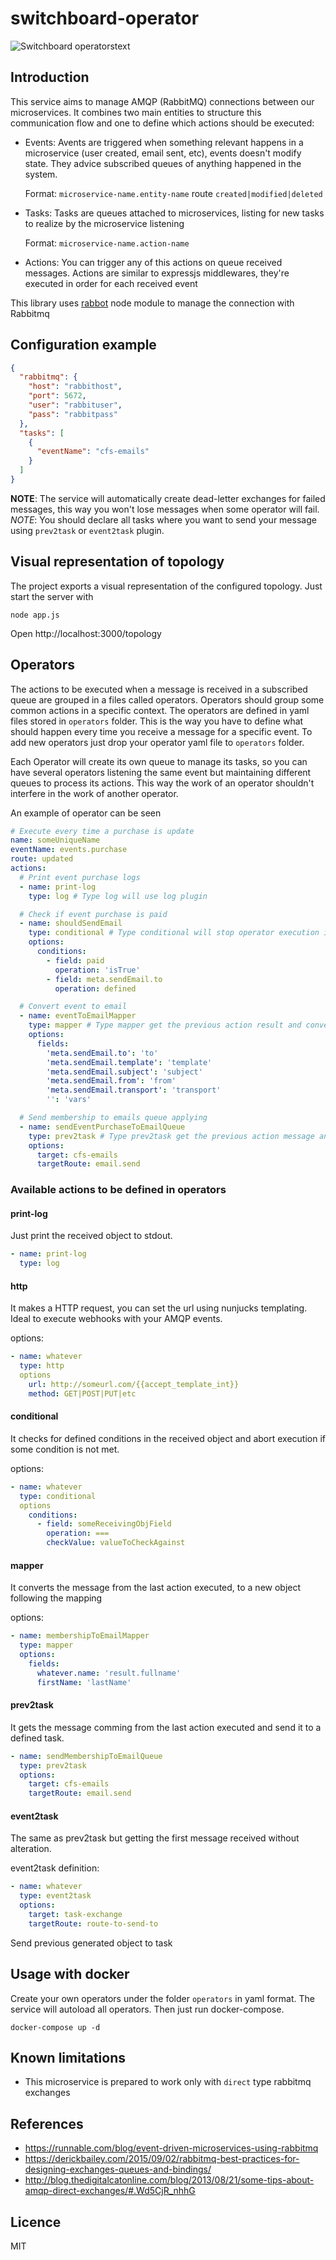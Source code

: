 # switchboard-operator

![Switchboard operatorstext](https://upload.wikimedia.org/wikipedia/commons/8/8e/Photograph_of_Women_Working_at_a_Bell_System_Telephone_Switchboard_%283660047829%29.jpg "Switchboards operators")

## Introduction

This service aims to manage AMQP (RabbitMQ) connections between our
microservices. It combines two main entities to structure this communication
flow and one to define which actions should be executed:

- Events: Avents are triggered when something relevant happens in a microservice
  (user created, email sent, etc), events doesn't modify state. They advice
  subscribed queues of anything happened in the system.

  Format: `microservice-name.entity-name` route `created|modified|deleted`

- Tasks: Tasks are queues attached to microservices, listing for new tasks to realize
  by the microservice listening

  Format: `microservice-name.action-name`

- Actions: You can trigger any of this actions on queue received messages. Actions are similar
  to expressjs middlewares, they're executed in order for each received event

This library uses [rabbot](https://github.com/arobson/rabbot) node module to manage the connection with Rabbitmq


## Configuration example

```json
{
  "rabbitmq": {
    "host": "rabbithost",
    "port": 5672,
    "user": "rabbituser",
    "pass": "rabbitpass"
  },
  "tasks": [
    {
      "eventName": "cfs-emails"
    }
  ]
}
```

**NOTE**: The service will automatically create dead-letter exchanges for failed messages, this way you won't lose messages when some operator will fail.
*NOTE*: You should declare all tasks where you want to send your message using `prev2task` or `event2task` plugin.

## Visual representation of topology

The project exports a visual representation of the configured topology. Just start the server with

```
node app.js
```

Open http://localhost:3000/topology

## Operators

The actions to be executed when a message is received in a subscribed queue are grouped in a files called operators. Operators should group some common actions in a specific context. The operators are defined in yaml files stored in `operators` folder. This is the way you have to define what should happen every time you receive a message for a specific event.
To add new operators just drop your operator yaml file to `operators` folder.

Each Operator will create its own queue to manage its tasks, so you can have several operators listening the same event but maintaining different queues to process its actions. This way the work of an operator shouldn't interfere in the work of another operator.

An example of operator can be seen

```yaml
# Execute every time a purchase is update
name: someUniqueName
eventName: events.purchase
route: updated
actions:
  # Print event purchase logs
  - name: print-log
    type: log # Type log will use log plugin

  # Check if event purchase is paid
  - name: shouldSendEmail
    type: conditional # Type conditional will stop operator execution if some condition is not meet.
    options:
      conditions:
        - field: paid
          operation: 'isTrue'
        - field: meta.sendEmail.to
          operation: defined

  # Convert event to email
  - name: eventToEmailMapper
    type: mapper # Type mapper get the previous action result and convert its fields to a new object with the requested structure.
    options:
      fields:
        'meta.sendEmail.to': 'to'
        'meta.sendEmail.template': 'template'
        'meta.sendEmail.subject': 'subject'
        'meta.sendEmail.from': 'from'
        'meta.sendEmail.transport': 'transport'
        '': 'vars'

  # Send membership to emails queue applying
  - name: sendEventPurchaseToEmailQueue
    type: prev2task # Type prev2task get the previous action message and send it to a task queue.
    options:
      target: cfs-emails
      targetRoute: email.send
```

### Available actions to be defined in operators

#### print-log

Just print the received object to stdout.

```yaml
- name: print-log
  type: log
```

#### http

It makes a HTTP request, you can set the url using nunjucks templating. Ideal to execute webhooks with your AMQP events.

options:
```yaml
- name: whatever
  type: http
  options
    url: http://someurl.com/{{accept_template_int}}
    method: GET|POST|PUT|etc
```

#### conditional

It checks for defined conditions in the received object and abort execution if some condition is not met.

options:
```yaml
- name: whatever
  type: conditional
  options
    conditions:
      - field: someReceivingObjField
        operation: ===
        checkValue: valueToCheckAgainst
```
#### mapper

It converts the message from the last action executed, to a new object following the mapping

options:

```yaml
- name: membershipToEmailMapper
  type: mapper
  options:
    fields:
      whatever.name: 'result.fullname'
      firstName: 'lastName'
```

#### prev2task

It gets the message comming from the last action executed and send it to a defined task.

```yaml
- name: sendMembershipToEmailQueue
  type: prev2task
  options:
    target: cfs-emails
    targetRoute: email.send
```

#### event2task

The same as prev2task but getting the first message received without alteration.

event2task definition:
```yaml
- name: whatever
  type: event2task
  options:
    target: task-exchange
    targetRoute: route-to-send-to
```

Send previous generated object to task

## Usage with docker

Create your own operators under the folder `operators` in yaml format. The service will autoload all operators.
Then just run docker-compose.

```
docker-compose up -d
```

## Known limitations

- This microservice is prepared to work only with `direct` type rabbitmq exchanges

## References

- https://runnable.com/blog/event-driven-microservices-using-rabbitmq
- https://derickbailey.com/2015/09/02/rabbitmq-best-practices-for-designing-exchanges-queues-and-bindings/
- http://blog.thedigitalcatonline.com/blog/2013/08/21/some-tips-about-amqp-direct-exchanges/#.Wd5CjR_nhhG

## Licence

MIT
